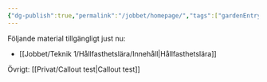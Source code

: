 ```yaml
---
{"dg-publish":true,"permalink":"/jobbet/homepage/","tags":["gardenEntry"]}
---
```




Följande material tillgängligt just nu:
- [[Jobbet/Teknik 1/Hållfasthetslära/Innehåll\|Hållfasthetslära]]


Övrigt:
[[Privat/Callout test\|Callout test]]